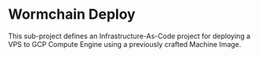 # Wormchain Deploy

This sub-project defines an Infrastructure-As-Code project for deploying a VPS to GCP Compute Engine using a previously crafted Machine Image.
